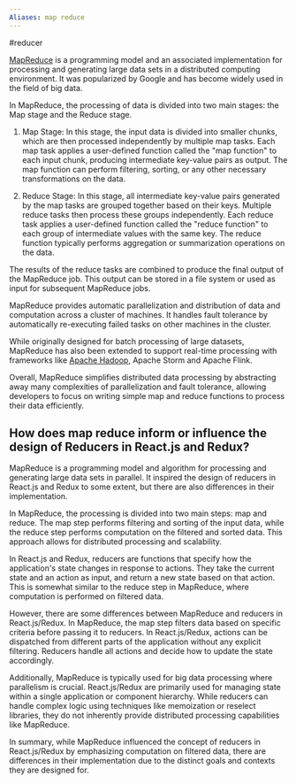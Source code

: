 ```yaml
---
Aliases: map reduce
---
```

#reducer

[MapReduce](https://www.wikiwand.com/en/MapReduce) is a programming model and an associated implementation for processing and generating large data sets in a distributed computing environment. It was popularized by Google and has become widely used in the field of big data.

In MapReduce, the processing of data is divided into two main stages: the Map stage and the Reduce stage.

1. Map Stage: In this stage, the input data is divided into smaller chunks, which are then processed independently by multiple map tasks. Each map task applies a user-defined function called the "map function" to each input chunk, producing intermediate key-value pairs as output. The map function can perform filtering, sorting, or any other necessary transformations on the data.

2. Reduce Stage: In this stage, all intermediate key-value pairs generated by the map tasks are grouped together based on their keys. Multiple reduce tasks then process these groups independently. Each reduce task applies a user-defined function called the "reduce function" to each group of intermediate values with the same key. The reduce function typically performs aggregation or summarization operations on the data.

The results of the reduce tasks are combined to produce the final output of the MapReduce job. This output can be stored in a file system or used as input for subsequent MapReduce jobs.

MapReduce provides automatic parallelization and distribution of data and computation across a cluster of machines. It handles fault tolerance by automatically re-executing failed tasks on other machines in the cluster.

While originally designed for batch processing of large datasets, MapReduce has also been extended to support real-time processing with frameworks like [Apache Hadoop](https://www.wikiwand.com/en/Apache_Hadoop), Apache Storm and Apache Flink.

Overall, MapReduce simplifies distributed data processing by abstracting away many complexities of parallelization and fault tolerance, allowing developers to focus on writing simple map and reduce functions to process their data efficiently.

## How does map reduce inform or influence the design of Reducers in React.js and Redux?

MapReduce is a programming model and algorithm for processing and generating large data sets in parallel. It inspired the design of reducers in React.js and Redux to some extent, but there are also differences in their implementation.

In MapReduce, the processing is divided into two main steps: map and reduce. The map step performs filtering and sorting of the input data, while the reduce step performs computation on the filtered and sorted data. This approach allows for distributed processing and scalability.

In React.js and Redux, reducers are functions that specify how the application's state changes in response to actions. They take the current state and an action as input, and return a new state based on that action. This is somewhat similar to the reduce step in MapReduce, where computation is performed on filtered data.

However, there are some differences between MapReduce and reducers in React.js/Redux. In MapReduce, the map step filters data based on specific criteria before passing it to reducers. In React.js/Redux, actions can be dispatched from different parts of the application without any explicit filtering. Reducers handle all actions and decide how to update the state accordingly.

Additionally, MapReduce is typically used for big data processing where parallelism is crucial. React.js/Redux are primarily used for managing state within a single application or component hierarchy. While reducers can handle complex logic using techniques like memoization or reselect libraries, they do not inherently provide distributed processing capabilities like MapReduce.

In summary, while MapReduce influenced the concept of reducers in React.js/Redux by emphasizing computation on filtered data, there are differences in their implementation due to the distinct goals and contexts they are designed for.